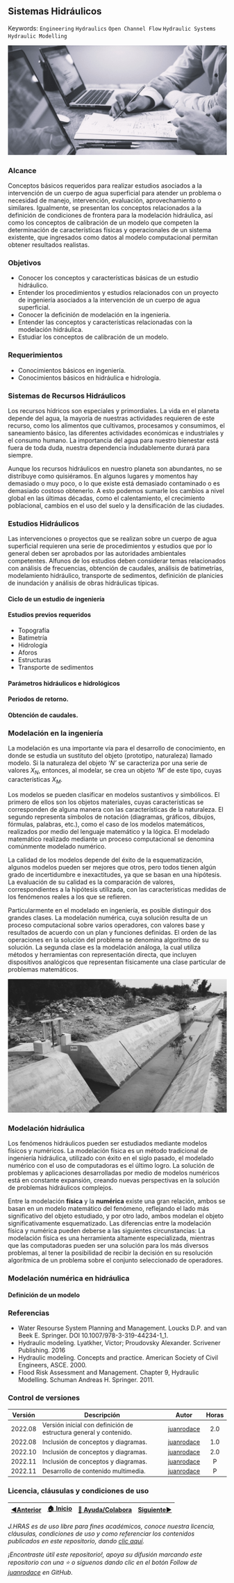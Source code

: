 ## Sistemas Hidráulicos
Keywords: `Engineering` `Hydraulics` `Open Channel Flow` `Hydraulic Systems` `Hydraulic Modelling`   

<div align="center">

![Engineering.jpeg](Graph/Engineering.jpeg)
</div>

### Alcance

Conceptos básicos requeridos para realizar estudios asociados a la intervención de un cuerpo de agua superficial para atender un problema o necesidad de manejo, intervención, evaluación, aprovechamiento o similares. Igualmente, se presentan los conceptos relacionados a la definición de condiciones de frontera para la modelación hidráulica, así como los conceptos de calibración de un modelo que competen la determinación de características físicas y operacionales de un sistema existente, que ingresados como datos al modelo computacional permitan obtener resultados realistas.

### Objetivos

* Conocer los conceptos y características básicas de un estudio hidráulico.
* Entender los procedimientos y estudios relacionados con un proyecto de ingeniería asociados a la intervención de un cuerpo de agua superficial.
* Conocer la deficinión de modelación en la ingenieria.
* Entender las conceptos y características relacionadas con la modelación hidráulica.
* Estudiar los conceptos de calibración de un modelo.

### Requerimientos

* Conocimientos básicos en ingeniería.
* Conocimientos básicos en hidráulica e hidrología.

### Sistemas de Recursos Hidráulicos

Los recursos hídricos son especiales y primordiales. La vida en el planeta depende del agua, la mayoría de nuestras actividades requieren de este recurso, como los alimentos que cultivamos, procesamos y consumimos, el saneamiento básico, las diferentes actividades económicas e industriales y el consumo humano. La importancia del agua para nuestro bienestar está fuera de toda duda, nuestra dependencia indudablemente durará para siempre.

Aunque los recursos hidráulicos en nuestro planeta son abundantes, no se distribuye como quisiéramos. En algunos lugares y momentos hay demasiado o muy poco, o lo que existe está demasiado contaminado o es demasiado costoso obtenerlo. A esto podemos sumarle los cambios a nivel global en las últimas décadas, como el calentamiento, el crecimiento poblacional, cambios en el uso del suelo y la densificación de las ciudades.

### Estudios Hidráulicos

Las intervenciones o proyectos que se realizan sobre un cuerpo de agua superficial requieren una serie de procedimientos y estudios que por lo general deben ser aprobados por las autoridades ambientales competentes. Alfunos de los estudios deben considerar temas relacionados con análisis de frecuencias, obtención de caudales, análisis de batimetrías, modelamiento hidráulico, transporte de sedimentos, definición de planicies de inundación y análisis de obras hidráulicas típicas.

#### Ciclo de un estudio de ingeniería

#### Estudios previos requeridos
* Topografía
* Batimetría
* Hidrología
* Aforos
* Estructuras
* Transporte de sedimentos

#### Parámetros hidráulicos e hidrológicos

#### Periodos de retorno.

#### Obtención de caudales.



### Modelación en la ingeniería

La modelación es una importante vía para el desarrollo de conocimiento, en donde se estudia un sustituto del objeto (prototipo, naturaleza) llamado modelo. Si la naturaleza del objeto _‘N’_ se caracteriza por una serie de valores _X<sub>N</sub>_, entonces, al modelar, se crea un objeto _‘M’_ de este tipo, cuyas características _X<sub>M</sub>_. 

Los modelos se pueden clasificar en modelos sustantivos y simbólicos. El primero de ellos son los objetos materiales, cuyas características se corresponden de alguna manera con las características de la naturaleza. El segundo representa símbolos de notación (diagramas, gráficos, dibujos, fórmulas, palabras, etc.), como el caso de los modelos matemáticos, realizados por medio del lenguaje matemático y la lógica. El modelado matemático realizado mediante un proceso computacional se denomina comúnmente modelado numérico.

La calidad de los modelos depende del éxito de la esquematización, algunos modelos pueden ser mejores que otros, pero todos tienen algún grado de incertidumbre e inexactitudes, ya que se basan en una hipótesis. La evaluación de su calidad es la comparación de valores, correspondientes a la hipótesis utilizada, con las características medidas de los fenómenos reales a los que se refieren. 

Particularmente en el modelado en ingeniería, es posible distinguir dos grandes clases. La modelación numérica, cuya solución resulta de un proceso computacional sobre varios operadores, con valores base y resultados de acuerdo con un plan y funciones definidas. El orden de las operaciones en la solución del problema se denomina algoritmo de su solución.  La segunda clase es la modelación análoga, la cual utiliza métodos y herramientas con representación directa, que incluyen dispositivos analógicos que representan físicamente una clase particular de problemas matemáticos. 

<div align="center">

![Channel.jpeg](Graph/Channel.jpg)
</div>

### Modelación hidráulica
Los fenómenos hidráulicos pueden ser estudiados mediante modelos físicos y numéricos. La modelación física es un método tradicional de ingeniería hidráulica, utilizado con éxito en el siglo pasado, el modelado numérico con el uso de computadoras es el último logro. La solución de problemas y aplicaciones desarrolladas por medio de modelos numéricos está en constante expansión, creando nuevas perspectivas en la solución de problemas hidráulicos complejos. 

Entre la modelación **física** y la **numérica** existe una gran relación, ambos se basan en un modelo matemático del fenómeno, reflejando el lado más significativo del objeto estudiado, y por otro lado, ambos modelan el objeto significativamente esquematizado. Las diferencias entre la modelación física y numérica pueden deberse a las siguientes circunstancias: La modelación física es una herramienta altamente especializada, mientras que las computadoras pueden ser una solución para los más diversos problemas, al tener la posibilidad de recibir la decisión en su resolución algorítmica de un problema sobre el conjunto seleccionado de operadores. 

### Modelación numérica en hidráulica

#### Definición de un modelo



### Referencias
- Water Resourse System Planning and Management. Loucks D.P. and van Beek E. Springer. DOI 10.1007/978-3-319-44234-1_1.
- Hydraulic modeling. Lyatkher, Victor; Proudovsky Alexander. Scrivener Publishing. 2016
- Hydraulic modeling. Concepts and practice. American Society of Civil Engineers, ASCE. 2000.
- Flood Risk Assessment and Management. Chapter 9, Hydraulic Modelling. Schuman Andreas H. Springer. 2011.
    

### Control de versiones


| Versión | Descripción                                                       |                    Autor                    | Horas |
|:-------:|-------------------------------------------------------------------|:-------------------------------------------:|:-----:|
| 2022.08 | Versión inicial con definición de estructura general y contenido. | [juanrodace](https://github.com/juanrodace) |  2.0  |
| 2022.08 | Inclusión de conceptos y diagramas.                               | [juanrodace](https://github.com/juanrodace) |  1.0  |
| 2022.10 | Inclusión de conceptos y diagramas.                               | [juanrodace](https://github.com/juanrodace) |  2.0  |
| 2022.11 | Inclusión de conceptos y diagramas.                               | [juanrodace](https://github.com/juanrodace) |   P   |
| 2022.11 | Desarrollo de contenido multimedia.                               | [juanrodace](https://github.com/juanrodace) |   P   |

### Licencia, cláusulas y condiciones de uso

| [:arrow_backward:Anterior](../UnsteadyFlow) | [:house: Inicio](../../Readme.md) | [:beginner: Ayuda/Colabora](https://github.com/juanrodace/J.HRAS/discussions/6) | [Siguiente:arrow_forward:](../HECRAS) |
|----------------------------------|-----------------------------------|---------------------------------------------------------------------------------|----------------------------------|

_J.HRAS es de uso libre para fines académicos, conoce nuestra licencia, cláusulas, condiciones de uso y como referenciar los contenidos publicados en este repositorio, dando [clic aquí](https://github.com/juanrodace/J.HRAS/wiki/License)._

_¡Encontraste útil este repositorio!, apoya su difusión marcando este repositorio con una ⭐ o síguenos dando clic en el botón Follow de [juanrodace](https://github.com/juanrodace) en GitHub._